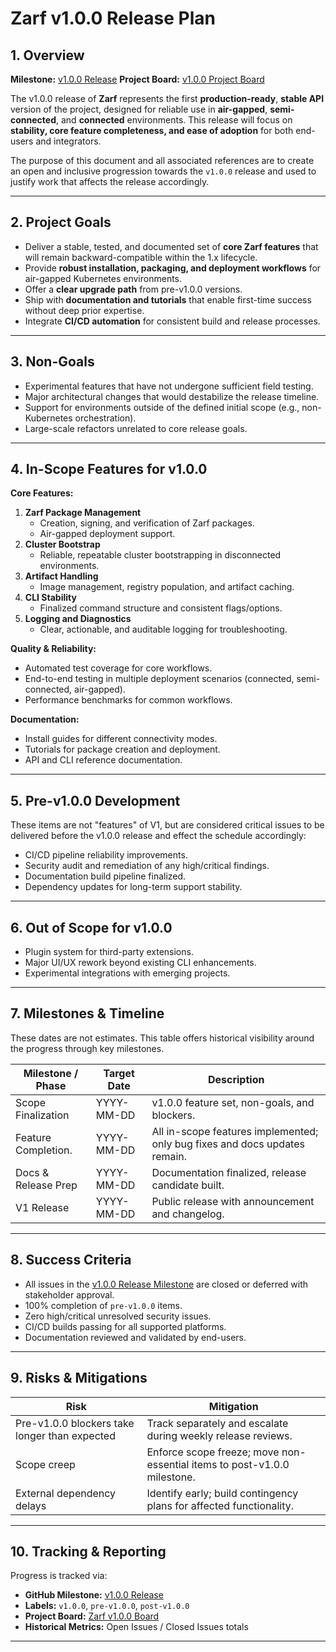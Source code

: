# Zarf v1.0.0 Release Plan

## 1. Overview

**Milestone:** [v1.0.0 Release](https://github.com/zarf-dev/zarf/milestone/59)
**Project Board:** [v1.0.0 Project Board](https://github.com/orgs/zarf-dev/projects/1/views/7)

The v1.0.0 release of **Zarf** represents the first **production-ready**, **stable API** version of the project, designed for reliable use in **air-gapped**, **semi-connected**, and **connected** environments.
This release will focus on **stability, core feature completeness, and ease of adoption** for both end-users and integrators.

The purpose of this document and all associated references are to create an open and inclusive progression towards the `v1.0.0` release and used to justify work that affects the release accordingly.

---

## 2. Project Goals

- Deliver a stable, tested, and documented set of **core Zarf features** that will remain backward-compatible within the 1.x lifecycle.
- Provide **robust installation, packaging, and deployment workflows** for air-gapped Kubernetes environments.
- Offer a **clear upgrade path** from pre-v1.0.0 versions.
- Ship with **documentation and tutorials** that enable first-time success without deep prior expertise.
- Integrate **CI/CD automation** for consistent build and release processes.

---

## 3. Non-Goals

- Experimental features that have not undergone sufficient field testing.
- Major architectural changes that would destabilize the release timeline.
- Support for environments outside of the defined initial scope (e.g., non-Kubernetes orchestration).
- Large-scale refactors unrelated to core release goals.

---

## 4. In-Scope Features for v1.0.0

**Core Features:**
1. **Zarf Package Management**
   - Creation, signing, and verification of Zarf packages.
   - Air-gapped deployment support.
2. **Cluster Bootstrap**
   - Reliable, repeatable cluster bootstrapping in disconnected environments.
3. **Artifact Handling**
   - Image management, registry population, and artifact caching.
4. **CLI Stability**
   - Finalized command structure and consistent flags/options.
5. **Logging and Diagnostics**
   - Clear, actionable, and auditable logging for troubleshooting.

**Quality & Reliability:**
- Automated test coverage for core workflows.
- End-to-end testing in multiple deployment scenarios (connected, semi-connected, air-gapped).
- Performance benchmarks for common workflows.

**Documentation:**
- Install guides for different connectivity modes.
- Tutorials for package creation and deployment.
- API and CLI reference documentation.

---

## 5. Pre-v1.0.0 Development

These items are not "features" of V1, but are considered critical issues to be delivered before the v1.0.0 release and effect the schedule accordingly:

- CI/CD pipeline reliability improvements.
- Security audit and remediation of any high/critical findings.
- Documentation build pipeline finalized.
- Dependency updates for long-term support stability.

---

## 6. Out of Scope for v1.0.0

- Plugin system for third-party extensions.
- Major UI/UX rework beyond existing CLI enhancements.
- Experimental integrations with emerging projects.

---

## 7. Milestones & Timeline

These dates are not estimates. This table offers historical visibility around the progress through key milestones.

| Milestone / Phase                | Target Date     | Description                                                                 |
|----------------------------------|-----------------|-----------------------------------------------------------------------------|
| Scope Finalization               | YYYY-MM-DD      | v1.0.0 feature set, non-goals, and blockers.                              |
| Feature Completion.              | YYYY-MM-DD      | All in-scope features implemented; only bug fixes and docs updates remain. |
| Docs & Release Prep              | YYYY-MM-DD      | Documentation finalized, release candidate built.                          |
| V1 Release                       | YYYY-MM-DD      | Public release with announcement and changelog.                            |

---

## 8. Success Criteria

- All issues in the [v1.0.0 Release Milestone](https://github.com/zarf-dev/zarf/milestone/59) are closed or deferred with stakeholder approval.
- 100% completion of `pre-v1.0.0` items.
- Zero high/critical unresolved security issues.
- CI/CD builds passing for all supported platforms.
- Documentation reviewed and validated by end-users.

---

## 9. Risks & Mitigations

| Risk                                                        | Mitigation                                                                       |
|-------------------------------------------------------------|----------------------------------------------------------------------------------|
| Pre-v1.0.0 blockers take longer than expected                | Track separately and escalate during weekly release reviews.                    |
| Scope creep                                                  | Enforce scope freeze; move non-essential items to post-v1.0.0 milestone.        |
| External dependency delays                                   | Identify early; build contingency plans for affected functionality.             |

---

## 10. Tracking & Reporting

Progress is tracked via:
- **GitHub Milestone:** [v1.0.0 Release](https://github.com/zarf-dev/zarf/milestone/59)
- **Labels:** `v1.0.0`, `pre-v1.0.0`, `post-v1.0.0`
- **Project Board:** [Zarf v1.0.0 Board](https://github.com/orgs/zarf-dev/projects/1/views/7)
- **Historical Metrics:** Open Issues / Closed Issues totals

---
